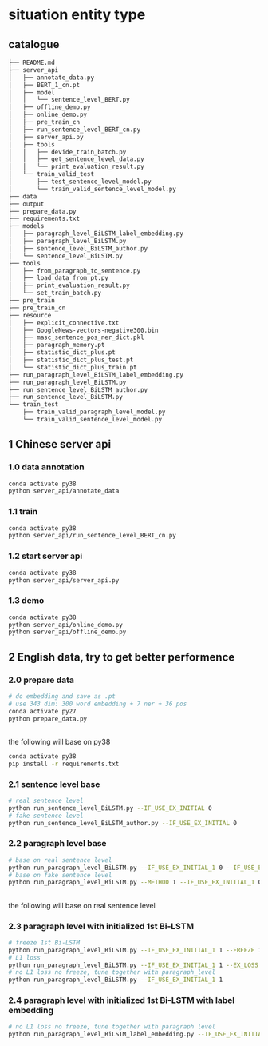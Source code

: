# situation entity type

## catalogue
```bash
├── README.md
├── server_api
│   ├── annotate_data.py
│   ├── BERT_1_cn.pt
│   ├── model
│   │   └── sentence_level_BERT.py
│   ├── offline_demo.py
│   ├── online_demo.py
│   ├── pre_train_cn
│   ├── run_sentence_level_BERT_cn.py
│   ├── server_api.py
│   ├── tools
│   │   ├── devide_train_batch.py
│   │   ├── get_sentence_level_data.py
│   │   └── print_evaluation_result.py
│   └── train_valid_test
│       ├── test_sentence_level_model.py
│       └── train_valid_sentence_level_model.py
├── data
├── output
├── prepare_data.py
├── requirements.txt
├── models
│   ├── paragraph_level_BiLSTM_label_embedding.py
│   ├── paragraph_level_BiLSTM.py
│   ├── sentence_level_BiLSTM_author.py
│   └── sentence_level_BiLSTM.py
├── tools
│   ├── from_paragraph_to_sentence.py
│   ├── load_data_from_pt.py
│   ├── print_evaluation_result.py
│   └── set_train_batch.py
├── pre_train
├── pre_train_cn
├── resource
│   ├── explicit_connective.txt
│   ├── GoogleNews-vectors-negative300.bin
│   ├── masc_sentence_pos_ner_dict.pkl
│   ├── paragraph_memory.pt
│   ├── statistic_dict_plus.pt
│   ├── statistic_dict_plus_test.pt
│   └── statistic_dict_plus_train.pt
├── run_paragraph_level_BiLSTM_label_embedding.py
├── run_paragraph_level_BiLSTM.py
├── run_sentence_level_BiLSTM_author.py
├── run_sentence_level_BiLSTM.py
└── train_test
    ├── train_valid_paragraph_level_model.py
    └── train_valid_sentence_level_model.py

```

## 1 Chinese server api
### 1.0 data annotation
```bash
conda activate py38
python server_api/annotate_data
```

### 1.1 train
```bash
conda activate py38
python server_api/run_sentence_level_BERT_cn.py
```

### 1.2 start server api
```bash
conda activate py38
python server_api/server_api.py
```

### 1.3 demo
```bash
conda activate py38
python server_api/online_demo.py
python server_api/offline_demo.py
```

## 2 English data, try to get better performence
### 2.0 prepare data
```bash
# do embedding and save as .pt
# use 343 dim: 300 word embedding + 7 ner + 36 pos 
conda activate py27
python prepare_data.py
```
##
the following will base on py38
```bash
conda activate py38
pip install -r requirements.txt
```
### 2.1 sentence level base
```bash
# real sentence level
python run_sentence_level_BiLSTM.py --IF_USE_EX_INITIAL 0
# fake sentence level
python run_sentence_level_BiLSTM_author.py --IF_USE_EX_INITIAL 0
```

### 2.2 paragraph level base
```bash
# base on real sentence level
python run_paragraph_level_BiLSTM.py --IF_USE_EX_INITIAL_1 0 --IF_USE_EX_INITIAL_2 0
# base on fake sentence level
python run_paragraph_level_BiLSTM.py --METHOD 1 --IF_USE_EX_INITIAL_1 0 --IF_USE_EX_INITIAL_2 0
```
##
the following will base on real sentence level
### 2.3 paragraph level with initialized 1st Bi-LSTM
```bash
# freeze 1st Bi-LSTM
python run_paragraph_level_BiLSTM.py --IF_USE_EX_INITIAL_1 1 --FREEZE 1 
# L1 loss
python run_paragraph_level_BiLSTM.py --IF_USE_EX_INITIAL_1 1 --EX_LOSS 1 
# no L1 loss no freeze, tune together with paragraph_level
python run_paragraph_level_BiLSTM.py --IF_USE_EX_INITIAL_1 1
```

### 2.4 paragraph level with initialized 1st Bi-LSTM with label embedding
```bash
# no L1 loss no freeze, tune together with paragraph level
python run_paragraph_level_BiLSTM_label_embedding.py --IF_USE_EX_INITIAL_1 1
```




